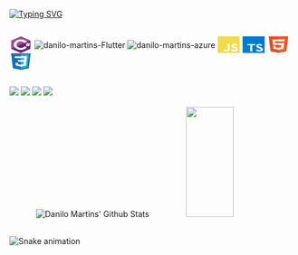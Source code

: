 <!--
<img width=100% src="https://capsule-render.vercel.app/api?type=waving&color=#383A59&height=120&section=header"/>
-->
[![Typing SVG](https://readme-typing-svg.herokuapp.com/?color=bcc2cd&size=35&center=true&vCenter=true&width=1000&lines=Hello+World!;My+name+is+Danilo+Martins;I'm+developer;Be+welcome!+:%29)](https://git.io/typing-svg)

<div style="display: inline_block">
  <br>
  <img align="center" alt="danilo-martins-csharp" height="30" width="40" src="https://raw.githubusercontent.com/devicons/devicon/master/icons/csharp/csharp-original.svg">
  <img align="center" alt="danilo-martins-Flutter" height="30" width="40" src="https://cdn.jsdelivr.net/gh/devicons/devicon/icons/flutter/flutter-original.svg">
  <img align="center" alt="danilo-martins-azure" height="30" width="40" src="https://cdn.jsdelivr.net/gh/devicons/devicon/icons/azure/azure-original.svg">
  <img align="center" alt="danilo-martins-Js" height="30" width="40" src="https://raw.githubusercontent.com/devicons/devicon/master/icons/javascript/javascript-plain.svg">
  <img align="center" alt="danilo-martins-Ts" height="30" width="40" src="https://raw.githubusercontent.com/devicons/devicon/master/icons/typescript/typescript-plain.svg">
  <img align="center" alt="danilo-martins-HTML" height="30" width="40" src="https://raw.githubusercontent.com/devicons/devicon/master/icons/html5/html5-original.svg">
  <img align="center" alt="danilo-martins-CSS" height="30" width="40" src="https://raw.githubusercontent.com/devicons/devicon/master/icons/css3/css3-original.svg">
</div>

##
<div> 
  <a href="https://www.linkedin.com/in/danilomartins18" target="_blank"><img src="https://img.shields.io/badge/-LinkedIn-%230077B5?style=for-the-badge&logo=linkedin&logoColor=white" target="_blank"></a> 
  <a href = "mailto:danilomartins18@gmail.com"><img src="https://img.shields.io/badge/Gmail-D14836?style=for-the-badge&logo=gmail&logoColor=white" target="_blank"></a>
  <a href="https://instagram.com/danilomartins18" target="_blank"><img src="https://img.shields.io/badge/-Instagram-%23E4405F?style=for-the-badge&logo=instagram&logoColor=white" target="_blank"></a>
 <a href="https://facebook.com/danilomartins18" target="_blank"><img src="https://img.shields.io/badge/Facebook-1877F2?style=for-the-badge&logo=facebook&logoColor=white" target="_blank"></a> 
</div>

<br />

<div align="center">  
  <img width="49%" height="195px" src="https://github-readme-stats.vercel.app/api?username=danilomartins18&show_icons=true&count_private=true&include_all_commits=true&theme=dracula" alt="Danilo Martins' Github Stats" /> 
  <img width="41%" height="195px" src="https://github-readme-stats.vercel.app/api/top-langs/?username=danilomartins18&layout=compact&theme=dracula" />
</div>

<br />

![Snake animation](https://github.com/danilomartins18/danilomartins18/blob/output/github-contribution-grid-snake.svg)

